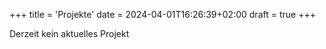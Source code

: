 +++
title = 'Projekte'
date = 2024-04-01T16:26:39+02:00
draft = true
+++

Derzeit kein aktuelles Projekt